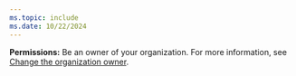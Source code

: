 ```yaml
---
ms.topic: include
ms.date: 10/22/2024
---
```


**Permissions:** Be an owner of your organization. For more information, see [Change the organization owner](../organizations/accounts/change-organization-ownership.md).
